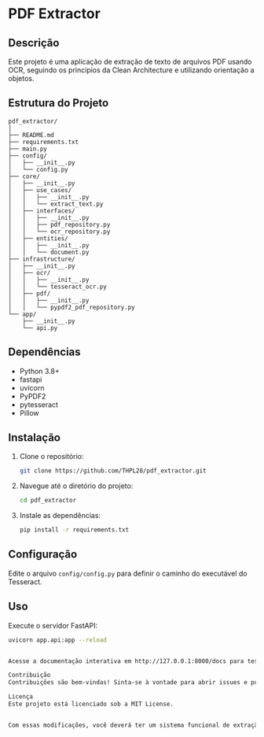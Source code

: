 # PDF Extractor

## Descrição

Este projeto é uma aplicação de extração de texto de arquivos PDF usando OCR, seguindo os princípios da Clean Architecture e utilizando orientação a objetos.

## Estrutura do Projeto

```plaintext
pdf_extractor/
│
├── README.md
├── requirements.txt
├── main.py
├── config/
│   ├── __init__.py
│   └── config.py
├── core/
│   ├── __init__.py
│   ├── use_cases/
│   │   ├── __init__.py
│   │   └── extract_text.py
│   ├── interfaces/
│   │   ├── __init__.py
│   │   ├── pdf_repository.py
│   │   └── ocr_repository.py
│   ├── entities/
│   │   ├── __init__.py
│   │   └── document.py
├── infrastructure/
│   ├── __init__.py
│   ├── ocr/
│   │   ├── __init__.py
│   │   └── tesseract_ocr.py
│   ├── pdf/
│   │   ├── __init__.py
│   │   └── pypdf2_pdf_repository.py
└── app/
    ├── __init__.py
    └── api.py
```

## Dependências

- Python 3.8+
- fastapi
- uvicorn
- PyPDF2
- pytesseract
- Pillow

## Instalação

1. Clone o repositório:
    ```sh
    git clone https://github.com/THPL28/pdf_extractor.git
    ```
2. Navegue até o diretório do projeto:
    ```sh
    cd pdf_extractor
    ```
3. Instale as dependências:
    ```sh
    pip install -r requirements.txt
    ```

## Configuração

Edite o arquivo `config/config.py` para definir o caminho do executável do Tesseract.

## Uso

Execute o servidor FastAPI:
```sh
uvicorn app.api:app --reload


Acesse a documentação interativa em http://127.0.0.1:8000/docs para testar o endpoint /extract_text/ enviando arquivos PDF e visualizando o texto extraído.

Contribuição
Contribuições são bem-vindas! Sinta-se à vontade para abrir issues e pull requests.

Licença
Este projeto está licenciado sob a MIT License.


Com essas modificações, você deverá ter um sistema funcional de extração de texto de PDFs usando FastAPI, `PyPDF2` e `pytesseract`. Certifique-se de que todas as dependências estão corretamente instaladas e que os arquivos necessários estão no local correto.
